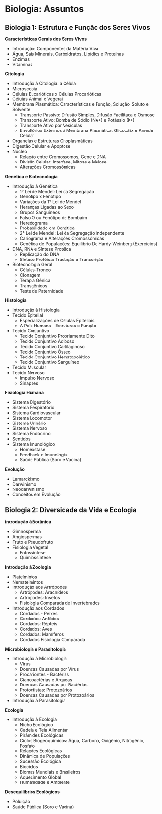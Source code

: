 # Biologia: Assuntos

## Biologia 1: Estrutura e Função dos Seres Vivos

**Características Gerais dos Seres Vivos**
- Introdução: Componentes da Matéria Viva
- Água, Sais Minerais, Carboidratos, Lipídios e Proteínas
- Enzimas
- Vitaminas

**Citologia**
- Introdução à Citologia: a Célula
- Microscopia
- Células Eucarióticas x Células Procarióticas
- Células Animal x Vegetal
- Membrana Plasmática: Características e Função, Solução: Soluto e Solvente
  - Transporte Passivo: Difusão Simples, Difusão Facilitada e Osmose
  - Transporte Ativo: Bomba de Sódio (NA+) e Potássio (K+)
  - Transporte Ativo por Vesículas
  - Envoltórios Externos à Membrana Plasmática: Glicocálix e Parede Celular
- Organelas e Estruturas Citoplasmáticas
- Digestão Celular e Apoptose
- Núcleo
  - Relação entre Cromossomos, Gene e DNA
  - Divisão Celular: Interfase, Mitose e Meiose
  - Alterações Cromossômicas

**Genética e Biotecnologia**
- Introdução à Genética
  - 1° Lei de Mendel: Lei da Segregação
  - Genótipo x Fenótipo
  - Variações da 1° Lei de Mendel
  - Heranças Ligadas ao Sexo
  - Grupos Sanguíneos
  - Falso O ou Fenótipo de Bombaim
  - Heredograma
  - Probabilidade em Genética
  - 2° Lei de Mendel: Lei da Segregação Independente
  - Cariograma e Alterações Cromossômicas
  - Genética de Populações: Equilibrio De Hardy-Weinberg (Exercícios)
- DNA, RNA e Síntese Protéica
  - Replicação do DNA
  - Síntese Protéica: Tradução e Transcrição
- Biotecnologia Geral
  - Células-Tronco
  - Clonagem
  - Terapia Gênica
  - Transgênicos
  - Teste de Paternidade

**Histologia**
- Introdução à Histologia
- Tecido Epitelial
  - Especializações de Células Epiteliais
  - A Pele Humana - Estruturas e Função
- Tecido Conjuntivo
  - Tecido Conjuntivo Propriamente Dito
  - Tecido Conjuntivo Adiposo
  - Tecido Conjuntivo Cartilaginoso
  - Tecido Conjuntivo Ósseo
  - Tecido Conjuntivo Hematopoiético
  - Tecido Conjuntivo Sanguíneo
- Tecido Muscular
- Tecido Nervoso
  - Impulso Nervoso
  - Sinapses

**Fisiologia Humana**
- Sistema Digestório
- Sistema Respiratório
- Sistema Cardiovascular
- Sistema Locomotor
- Sistema Urinário
- Sistema Nervoso
- Sistema Endócrino
- Sentidos
- Sistema Imunológico
  - Homeostase
  - Feedback e Imunologia
  - Saúde Pública (Soro e Vacina)

**Evolução**
- Lamarckismo
- Darwinismo
- Neodarwinismo
- Conceitos em Evolução

## Biologia 2: Diversidade da Vida e Ecologia

**Introdução à Botânica**
- Gimnosperma
- Angiospermas
- Fruto e Pseudofruto
- Fisiologia Vegetal
  - Fotossíntese
  - Quimiossíntese

**Introdução à Zoologia**
- Platelmintos
- Nematelmintos
- Introdução aos Artrópodes
  - Artrópodes: Aracnídeos
  - Artrópodes: Insetos
  - Fisiologia Comparada de Invertebrados
- Introdução aos Cordados
  - Cordados - Peixes
  - Cordados: Anfíbios
  - Cordados: Répteis
  - Cordados: Aves
  - Cordados: Mamíferos
  - Cordados Fisiologia Comparada

**Microbiologia e Parasitologia**
- Introdução à Microbiologia
  - Vírus
  - Doenças Causadas por Vírus
  - Procariontes - Bactérias
  - Cianobactérias e Arqueas
  - Doenças Causadas por Bactérias
  - Protoctistas: Protozoários
  - Doenças Causadas por Protozoários
- Introdução à Parasitologia

**Ecologia**
- Introdução à Ecologia
  - Nicho Ecológico
  - Cadeia e Teia Alimentar
  - Pirâmides Ecológicas
  - Ciclos Biogeoquímicos: Água, Carbono, Oxigênio, Nitrogênio, Fosfato
  - Relações Ecológicas
  - Dinâmica de Populações
  - Sucessão Ecológica
  - Biociclos
  - Biomas Mundiais e Brasileiros
  - Aquecimento Global
  - Humanidade e Ambiente

**Desequilíbrios Ecológicos**
- Poluição
- Saúde Pública (Soro e Vacina)
